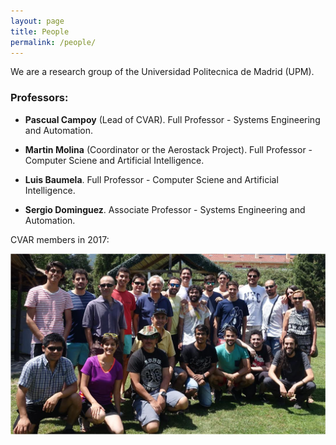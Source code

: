 ```yaml
---
layout: page
title: People
permalink: /people/
---
```


We are a research group of the Universidad Politecnica de Madrid (UPM).

### Professors:

- **Pascual Campoy** (Lead of CVAR). Full Professor - Systems Engineering and Automation.


- **Martin Molina** (Coordinator or the Aerostack Project). Full Professor - Computer Sciene and Artificial Intelligence.


- **Luis Baumela**. Full Professor - Computer Sciene and Artificial Intelligence.


- **Sergio Dominguez**. Associate Professor - Systems Engineering and Automation.


CVAR members in 2017:

<a href="https://github.com/cvar-upm/cvar-upm.github.io/raw/main/assets/photoGroup2017.png">
       <img src="https://github.com/cvar-upm/cvar-upm.github.io/raw/main/assets/photoGroup2017.png" width=600>
   </a>
